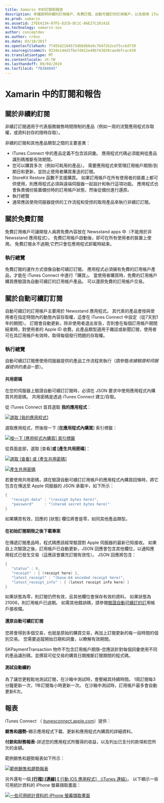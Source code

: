 ```yaml
---
title: Xamarin 中的訂閱和報告
description: 本檔說明非續約訂用帳戶、免費訂閱、自動可續訂的訂用帳戶，以及使用 iTunes Connect 來報告這些專案。
ms.prod: xamarin
ms.assetid: 27EE4234-07F5-D2CD-DC1C-86E27C20141E
ms.technology: xamarin-ios
author: conceptdev
ms.author: crdun
ms.date: 03/18/2017
ms.openlocfilehash: 7f455d2164573d68db0a9c764f2b2cef5cc6d739
ms.sourcegitcommit: 933de144d1fbe7d412e49b743839cae4bfcac439
ms.translationtype: MT
ms.contentlocale: zh-TW
ms.lasthandoff: 09/04/2019
ms.locfileid: "70284045"
---
```

# <a name="subscriptions-and-reporting-in-xamarinios"></a>Xamarin 中的訂閱和報告

## <a name="about-non-renewing-subscriptions"></a>關於非續約訂閱

非續訂訂閱適用于代表服務銷售時間限制的產品（例如一周的流覽應用程式存取權，或資料封存的限時存取）。   
   
非續約訂閱和其他產品類型之間的主要差異：

- ITunes Connect 中的產品定義不包含該詞彙。 應用程式代碼必須能夠從產品識別碼推斷有效期間。 
- 您可以購買多次（例如可耗用的產品）。 需要應用程式來管理訂用帳戶期限/到期日和更新，並防止使用者購買重迭的訂閱。 
- StoreKit Restore 函數不支援購買。 如果訂用帳戶在所有使用者的裝置上都可供使用，則應用程式必須與遠端伺服器一起設計和執行這項功能。 應用程式也會負責備份裝置備份時的訂用帳戶狀態，然後從備份進行還原。 
- 執行總覽
- 通常應該使用伺服器提供的工作流程和受控的取用產品來執行非續訂訂閱。 


## <a name="about-free-subscriptions"></a>關於免費訂閱

免費訂用帳戶可讓開發人員將免費內容放在 Newsstand apps 中（不能用於非 Newsstand 應用程式）。 免費訂用帳戶啟動後，即可在所有使用者的裝置上使用。 免費訂閱永不過期;它們只會在應用程式卸載時結束。

### <a name="implementation-overview"></a>執行總覽

免費訂閱的運作方式很像自動可續訂訂閱。 應用程式必須擁有免費的訂用帳戶產品，才能在 iTunes Connect 中進行「購買」。 當使用者購買時，免費的訂用帳戶購買應驗證為自動可續訂的訂用帳戶產品。 可以還原免費的訂用帳戶交易。


## <a name="about-auto-renewable-subscriptions"></a>關於自動可續訂訂閱

自動可續訂的訂用帳戶主要用於 Newsstand 應用程式。 其代表的產品會授與使用者在指定時間內的動態內容存取權，這會在 iTunes Connect 中設定（從7天到1年的期間）。 訂閱會自動更新，除非使用者退出宣告，否則會在每個訂用帳戶期間結束時，對使用者的 Apple ID 收費。此產品類型適用于雜誌或新聞訂閱，使用者可在其訂用帳戶有效時，取得每個發行問題的存取權。

### <a name="implementation-overview"></a>執行總覽

自動可續訂訂閱應使用伺服器提供的產品工作流程來執行（請參閱*收據驗證和伺服器提供的產品*一節）。

#### <a name="shared-secret"></a>共用密碼

在您的伺服器上驗證自動可續訂訂閱時，必須在 JSON 要求中使用應用程式內購買共用密碼。 共用密碼是透過 iTunes Connect 建立/存取。

從 iTunes Connect 首頁選取 **我的應用程式**：   
   
 [![](subscriptions-and-reporting-images/image2.png "選取 [我的應用程式]")](subscriptions-and-reporting-images/image2.png#lightbox)  
 
選取應用程式，然後按一下 [**在應用程式內購買**] 索引標籤：

[![](subscriptions-and-reporting-images/image6.png "按一下 [應用程式內購買] 索引標籤")](subscriptions-and-reporting-images/image6.png#lightbox)

從頁面底部，選取 [查看]**或 [產生共用密碼**]：
   
 [![](subscriptions-and-reporting-images/image40.png "選取 [查看] 或 [產生共用密碼]")](subscriptions-and-reporting-images/image40.png#lightbox)

 [![](subscriptions-and-reporting-images/image41.png "產生共用密碼")](subscriptions-and-reporting-images/image41.png#lightbox)   
   
   
   
 若要使用共用密碼，請在驗證自動可續訂訂用帳戶的應用程式內購買回條時，將它包含在傳送至 Apple 伺服器的 JSON 承載中，如下所示：

```csharp
{
   "receipt-data" : "(receipt bytes here)",
   "password"     : "(shared secret bytes here)"
}
```

如果購買有效，回應的 [狀態] 欄位將會是零，如同其他產品類型。

#### <a name="downloading-items-after-the-initial-subscription-term"></a>在初始訂閱期限之後下載專案

在傳遞訂閱產品時，程式碼應該經常驗證對 Apple 伺服器的最新已知接收。 如果自上次驗證之後，訂用帳戶已自動更新，JSON 回應會包含其他欄位，以通知應用程式已發生交易（這應該會擴充訂閱有效性）。 JSON 回應將包含：

```csharp
{
   "status" : 0,
   "receipt" : { (receipt here) },
   "latest_receipt" : "(base-64 encoded receipt here)",
   "latest_receipt_info" : { (latest receipt info here) }
}
```

如果狀態為零，則訂閱仍然有效，且其他欄位會保存有效的資料。 如果狀態為21006，則訂用帳戶已過期。 如需其他錯誤碼，請參閱[驗證自動可續訂的訂](https://developer.apple.com/library/ios/releasenotes/General/ValidateAppStoreReceipt/Chapters/ValidateRemotely.html)用帳戶接收檔。

#### <a name="restoring-auto-renewable-subscriptions"></a>還原自動可續訂訂閱

您將會得到多個交易，也就是原始的購買交易，再加上訂閱更新的每一段時間的個別交易。 您需要追蹤開始日期和詞彙，以瞭解有效期間。   
   
   
   
 SKPaymentTransaction 物件不包含訂用帳戶期限–您應該針對每個詞彙使用不同的產品識別碼，並撰寫可從交易的購買日期推斷訂閱期間的程式碼。

#### <a name="testing-auto-renewal"></a>測試自動續約

為了讓您更輕鬆地測試訂閱，在沙箱中測試時，會壓縮其持續時間。 1周訂閱每3分鐘更新一次，1年訂閱每小時更新一次。 在沙箱中測試時，訂用帳戶最多會自動更新6次。

## <a name="reporting"></a>報表

iTunes Connect （ [itunesconnect.apple.com](http://itunesconnect.apple.com)）提供：   
   
 **銷售和趨勢**–顯示應用程式下載、更新和應用程式內購買的詳細資料。   
   
 **付款和財務報表**-詳述您的應用程式所獲得的收益，以及列出已支付的款項和您所欠的金額。

範例銷售和趨勢報表如下所示：   

 [![](subscriptions-and-reporting-images/image42.png "範例銷售和趨勢報表")](subscriptions-and-reporting-images/image42.png#lightbox)   
   
 另外還有一個[ **[行楷] [連線] [** 行動 IOS 應用程式] （iTunes 連結）](http://itunes.apple.com/us/app/itunes-connect-mobile/id376771144?mt=8)。
以下顯示一些可用統計資料的 iPhone 螢幕擷取畫面：   
   
 [![](subscriptions-and-reporting-images/image43.png "一些可用統計資料的 iPhone 螢幕擷取畫面")](subscriptions-and-reporting-images/image43.png#lightbox)
